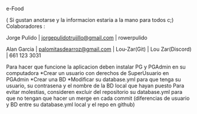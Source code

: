 e-Food


( Si gustan anotarse y la informacion estaria a la mano para todos c;)
Colaboradores : 

Jorge Pulido | jorgepulidotrujillo@gmail.com | rowerpulido

Alan Garcia | palomitasdearroz@gmail.com | Lou-Zar(Git) | Lou Zar(Discord) | 661 123 3031


Para hacer que funcione la aplicacion deben instalar PG y PGAdmin en su computadora
*Crear un usuario con derechos de SuperUsuario en PGAdmin
*Crear una BD
*Modificar su database.yml para que tenga su usuario, su contrasena y el nombre de la BD local que hayan puesto
Para evitar molestias, consideren excluir del repositorio su database.yml para que no tengan que hacer un merge en cada commit (diferencias de usuario y BD entre su database.yml local y el repo en github)
